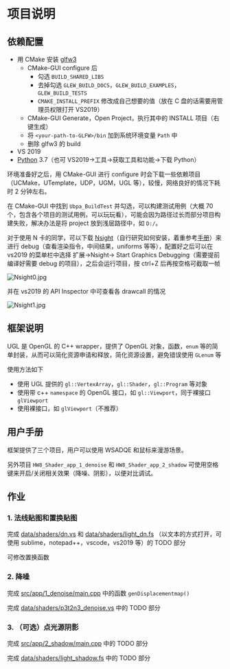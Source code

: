 # 项目说明

## 依赖配置

- 用 CMake 安装 [glfw3](https://github.com/glfw/glfw) 
  - CMake-GUI configure 后
    - 勾选 `BUILD_SHARED_LIBS` 
    - 去掉勾选 `GLEW_BUILD_DOCS`，`GLEW_BUILD_EXAMPLES`，`GLEW_BUILD_TESTS` 
    - `CMAKE_INSTALL_PREFIX` 修改成自己想要的值（放在 C 盘的话需要用管理员权限打开 VS2019）
  - CMake-GUI Generate，Open Project，执行其中的 INSTALL 项目（右键生成）
  - 将 `<your-path-to-GLFW>/bin` 加到系统环境变量 `Path` 中
  - 删除 glfw3 的 build
- VS 2019
- [Python](https://www.python.org/) 3.7（也可 VS2019->工具->获取工具和功能->下载 Python）

环境准备好之后，用 CMake-GUI 进行 configure 时会下载一些依赖项目（UCMake，UTemplate，UDP，UGM，UGL 等），较慢，网络良好的情况下耗时 2 分钟左右。

在 CMake-GUI 中找到 `Ubpa_BuildTest` 并勾选，可以构建测试用例（大概 70 个，包含各个项目的测试用例，可以玩玩看），可能会因为路径过长而部分项目构建失败，解决办法是将 project 放到浅层路径中，如 `D:/`。

对于使用 N 卡的同学，可以下载 [Nsight](https://developer.nvidia.com/nsight-visual-studio-edition)（自行研究如何安装，着重参考[手册](https://docs.nvidia.com/nsight-visual-studio-edition/2019.4/Nsight_Visual_Studio_Edition_User_Guide.htm#Release_Notes_in_User_Guide.htm)）来进行 debug（查看渲染指令，中间结果，uniforms 等等），配置好之后可以在 vs2019 的菜单栏中选择 扩展->Nsight-> Start Graphics Debugging（需要提前编译好需要 debug 的项目），之后会运行项目，按 ctrl+Z 后再按空格可截取一帧

![Nsight0.jpg](https://cdn.jsdelivr.net/gh/Ubpa/USTC_CG_Data@master/Homeworks/08_Shader/Nsight0.jpg)

并在 vs2019 的 API Inspector 中可查看各 drawcall 的情况

![Nsight1.jpg](https://cdn.jsdelivr.net/gh/Ubpa/USTC_CG_Data@master/Homeworks/08_Shader/Nsight1.jpg)

## 框架说明

UGL 是 OpenGL 的 C++ wrapper，提供了 OpenGL 对象，函数，`enum` 等的简单封装，从而可以简化资源申请和释放，简化资源设置，避免错误使用 `GLenum` 等

使用方法如下

- 使用 UGL 提供的 `gl::VertexArray`，`gl::Shader`，`gl::Program` 等对象
- 使用带 c++ `namespace` 的 OpenGL 接口，如 `gl::Viewport`，同于裸接口 `glViewport` 
- 使用裸接口，如 `glViewport`（不推荐）

## 用户手册

框架提供了三个项目，用户可以使用 WSADQE 和鼠标来漫游场景。

另外项目 `HW8_Shader_app_1_denoise` 和 `HW8_Shader_app_2_shadow` 可使用空格键来开启/关闭相关效果（降噪、阴影），以便对比调试。

## 作业

### 1. 法线贴图和置换贴图

完成 [data/shaders/dn.vs](data/shaders/dn.vs) 和 [data/shaders/light_dn.fs](data/shaders/light_dn.fs) （以文本的方式打开，可使用 sublime，notepad++，vscode，vs2019 等）的 TODO 部分

可修改置换函数

### 2. 降噪

完成 [src/app/1_denoise/main.cpp](src/app/1_denoise/main.cpp) 中的函数 `genDisplacementmap()`  

完成 [data/shaders/p3t2n3_denoise.vs](data/shaders/p3t2n3_denoise.vs) 中的 TODO 部分

### 3. （可选）点光源阴影

完成 [src/app/2_shadow/main.cpp](src/app/2_shadow/main.cpp) 中的 TODO 部分

完成 [data/shaders/light_shadow.fs](data/shaders/light_shadow.fs) 中的 TODO 部分

